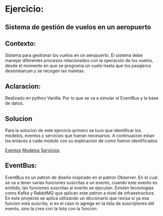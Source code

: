
# Ejercicio: 
## Sistema de gestión de vuelos en un aeropuerto

## Contexto:
Sistema para gestionar los vuelos en un aeropuerto. El sistema debe manejar diferentes procesos relacionados con la operación de los vuelos, desde el momento en que se programa un vuelo hasta que los pasajeros desembarcan y se recogen las maletas.

## Aclaracion:
Realizado en python Vanilla. Por lo que se va a simular el EventBus y la base de datos.

## Solucion
Para la solucion de este ejercicio primero se tuvo que identificar los modelos, eventos y servicios que fueran necesarios. A continuacion estan los enlaces a cada modulo con su explicacion de como fueron identificados

[Eventos](./events/Readme.md)
[Modelos](./models/Readme.md)
[Servicios](./services/Readme.md)

## EventBus:
EventBus es un patron de diseño inspirado en el patron Observer. En el cual se va a tener varias funciones suscritas a un evento, cuando este evento es emitido, las funciones suscritas al evento se ejecutan. Existen tecnologias como Kafka y RabbitMQ que aplican este patron a nivel de infraestructura.
En este proyecto se aplica utilizando un diccionario que revisa si ya esa funcion esta suscrita; si es el caso lo agrega en la lista de suscriptores del evento, sino la crea con la lista con la funcion.